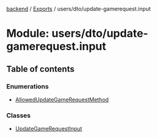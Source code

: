 [backend](../README.md) / [Exports](../modules.md) / users/dto/update-gamerequest.input

# Module: users/dto/update-gamerequest.input

## Table of contents

### Enumerations

- [AllowedUpdateGameRequestMethod](../enums/users_dto_update_gamerequest_input.AllowedUpdateGameRequestMethod.md)

### Classes

- [UpdateGameRequestInput](../classes/users_dto_update_gamerequest_input.UpdateGameRequestInput.md)
